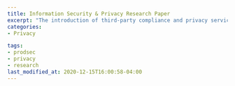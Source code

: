 ```yaml
---
title: Information Security & Privacy Research Paper
excerpt: "The introduction of third-party compliance and privacy services for both companies and consumers leads to an environment where it is easier to cause unintended actions on other’s data. We wish to explore how to avoid this issue without then causing companies to be required to collect additional personal information and see if pretending to be a third-party service will yield any higher success rate than general impersonation. This varies from others work by pretending to be an authorize representative and acknowledge it is a form letter rather than pretending to be the user."
categories:
- Privacy

tags:
- prodsec
- privacy
- research
last_modified_at: 2020-12-15T16:00:58-04:00
---
```

<object data="/Notes/assets/pdf/NYU_ISP_FALL_2020_Paper.pdf" width="1000" height="1000" type='application/pdf'></object>
